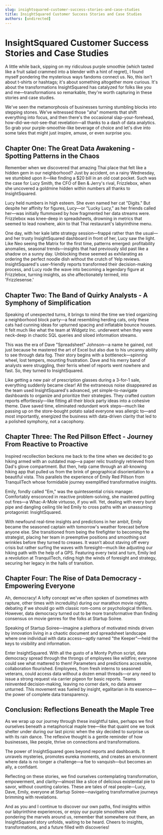 ```yaml
---
slug: insightsquared-customer-success-stories-and-case-studies
title: InsightSquared Customer Success Stories and Case Studies
authors: [undirected]
---
```



# InsightSquared Customer Success Stories and Case Studies

A little while back, sipping on my ridiculous purple smoothie (which tasted like a fruit salad crammed into a blender with a hint of regret), I found myself pondering the mysterious ways fandoms connect us. No, this isn't about t-shirts or hashtags; it's about something altogether more curious. It's about the transformations InsightSquared has catalyzed for folks like you and me—transformations so remarkable, they're worth capturing in these stories and case studies.

We've seen the metamorphosis of businesses turning stumbling blocks into stepping stones. We've witnessed those "aha" moments that shift everything into focus, and then there's the occasional slap-your-forehead, how-did-we-not-see-that revelation—all thanks to a dash of data analytics. So grab your purple-smoothie-like beverage of choice and let's dive into some tales that might just inspire, amuse, or even surprise you.

## Chapter One: The Great Data Awakening - Spotting Patterns in the Chaos

Remember when we discovered that amazing Thai place that felt like a hidden gem in our neighborhood? Just by accident, on a rainy Wednesday, we stumbled upon it—like finding a $20 bill in an old coat pocket. Such was the case for Lucy Smith, the CFO of Ben & Jerry's rival, Frizzlebox, when she uncovered a goldmine hidden within numbers all thanks to InsightSquared.

Lucy held numbers in high esteem. She even named her cat "Digits." But despite her affinity for figures, Lucy—or "Lucky Lucy," as her friends called her—was initially flummoxed by how fragmented her data streams were. Frizzlebox was knee-deep in spreadsheets, drowning in metrics that seemed to lead nowhere, akin to that Thai restaurant's labyrinthine menu.

One day, with her kale latte strategy session—frappé rather than the usual—and her trusty InsightSquared dashboard in front of her, Lucy saw the light. Like Neo seeing the Matrix for the first time, patterns emerged: profitability anomalies, seasonal trends—insights that had previously slid past like a shadow on a sunny day. Unblocking these seemed as exhilarating as ordering the perfect noodle dish without the crutch of Yelp reviews. InsightSquared's user-friendly reports transformed their decision-making process, and Lucy rode the wave into becoming a legendary figure at Frizzlebox, turning insights, as she affectionately termed, into 'Frizzlesense.'

## Chapter Two: The Band of Quirky Analysts - A Symphony of Simplification

Speaking of unexpected turns, it brings to mind the time we tried organizing a neighborhood block party—a feat resembling herding cats, only these cats had cunning ideas for upturned spacing and inflatable bounce houses. It felt much like what the team at Widgetz Inc. underwent when they were neck-deep in chaotic SQL queries and siloed information streams.

This was the era of Dave "Spreadsheet" Johnson—a name he gained, not just because he mastered the art of Excel but also due to his uncanny ability to see through data fog. Their story begins with a bottleneck—spinning wheel, lost tempers, mounting frustration. Dave and his merry band of analysts were struggling, their ferris wheel of reports went nowhere and fast. So, they turned to InsightSquared.

Like getting a new pair of prescription glasses during a 3-for-1 sale, everything suddenly became clear! All the extraneous noise disappeared as the team used InsightSquared's advanced, yet simple-to-navigate dashboards to organize and prioritize their strategies. They crafted custom reports effortlessly—like fitting all their block party ideas into a cohesive theme. Dave saved time, eliminated redundant work steps—much like passing up on the store-bought potato salad everyone was allergic to—and most importantly, energized the business with data-driven clarity that led to a polished symphony, not a cacophony.

## Chapter Three: The Red Pillson Effect - Journey From Reactive to Proactive

Inspired recollection beckons me back to the time when we decided to go hiking armed with an outdated map—a paper relic trustingly retrieved from Dad's glove compartment. But then, help came through an all-knowing hiking app that pulled us from the brink of geographical disorientation to a beautiful vista. This parallels the experience of Emily Red Pillson from TranquilTech whose formidable journey exemplified transformative insights.

Emily, fondly called "Em," was the quintessential crisis manager. Comfortably ensconced in reactive problem-solving, she mastered putting out fires—a Whac-A-Mole virtuoso, if you will. Yet, dealing with every burst pipe and dangling ceiling tile led Emily to cross paths with an unassuming protagonist: InsightSquared.

With newfound real-time insights and predictions in her ambit, Emily became the seasoned captain with tomorrow's weather forecast before anyone else. She transitioned from being the firefighter to becoming the strategist, placing her team in preemptive positions and smoothing out wrinkles before they turned to creases. It wasn’t about staving off every crisis but rather surfing the waves with foresight—much like adjusting our hiking path with the help of a GPS. Featuring every twist and turn, Emily led a revolution at TranquilTech, riding high the winds of foresight and strategy, securing her legacy in the halls of transition.

## Chapter Four: The Rise of Data Democracy - Empowering Everyone

Ah, democracy! A lofty concept we've often spoken of (sometimes with rapture, other times with incredulity) during our marathon movie nights, debating if we should go with classic rom-coms or psychological thrillers. However, data democracy turned out to be more transformative than finding consensus on movie genres for the folks at Startup Soiree.

Speaking of Startup Soiree—imagine a plethora of motivated minds driven by innovation living in a chaotic document and spreadsheet landscape where one individual with data access—aptly named "the Keeper"—held the keys to visibility and information.

Enter InsightSquared. With all the gusto of a Monty Python script, data democracy spread through the throngs of employees like wildfire; everyone could see what mattered to them! Parameters and predictions accessible, collaboration flourished. Employees, from fresh interns to seasoned veterans, could access data without a dozen email threads—or any need to issue a strong request via carrier pigeon for basic reports. Teams reinvented decision-making, leaving no corner dark, no data answer unturned. This movement was fueled by insight, egalitarian in its essence—the power of complete data transparency.

## Conclusion: Reflections Beneath the Maple Tree

As we wrap up our journey through these insightful tales, perhaps we find ourselves beneath a metaphorical maple tree—like that quaint one we took shelter under during our last picnic when the sky decided to surprise us with its rain dance. The reflexive thought is a gentle reminder of how businesses, like people, thrive on connections and transformations.

The power of InsightSquared goes beyond reports and dashboards. It unravels mysteries, promotes eureka moments, and creates an environment where data is no longer a challenge—a foe to vanquish—but becomes an ally, a confidant.

Reflecting on these stories, we find ourselves contemplating transformation, empowerment, and clarity—almost like a slice of delicious existential pie to savor, without counting calories. These are tales of real people—Lucy, Dave, Emily, everyone at Startup Soiree—navigating transformative journeys brimming with revelations. 

And as you and I continue to discover our own paths, find insights within our labyrinthine experiences, or enjoy our purple smoothies while pondering the marvels around us, remember that somewhere out there, an InsightSquared story unfolds, waiting to be heard. Cheers to insights, transformations, and a future filled with discoveries!